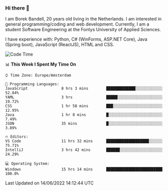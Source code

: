 ### Hi there 👋

I am Borek Bandell, 20 years old living in the Netherlands. I am interested in general programming/coding and web development. Currently, I am a student Software Engineering at the Fontys University of Applied Sciences.

I have experience with: Python, C# (WinForms, ASP.NET Core), Java (Spring boot), JavaScript (ReactJS), HTML and CSS.

<!--START_SECTION:waka-->
![Code Time](http://img.shields.io/badge/Code%20Time-184%20hrs%2038%20mins-blue)

📊 **This Week I Spent My Time On** 

```text
⌚︎ Time Zone: Europe/Amsterdam

💬 Programming Languages: 
JavaScript               8 hrs 3 mins        █████████████░░░░░░░░░░░░   52.84% 
YAML                     3 hrs               █████░░░░░░░░░░░░░░░░░░░░   19.72% 
CSS                      1 hr 58 mins        ███░░░░░░░░░░░░░░░░░░░░░░   12.95% 
Java                     1 hr 8 mins         █░░░░░░░░░░░░░░░░░░░░░░░░   7.49% 
JSON                     35 mins             █░░░░░░░░░░░░░░░░░░░░░░░░   3.89%

🔥 Editors: 
VS Code                  11 hrs 32 mins      ███████████████████░░░░░░   75.71% 
IntelliJ                 3 hrs 42 mins       ██████░░░░░░░░░░░░░░░░░░░   24.29%

💻 Operating System: 
Windows                  15 hrs 14 mins      █████████████████████████   100.0%

```


 Last Updated on 14/06/2022 14:12:44 UTC
<!--END_SECTION:waka-->

<!--**tcBorek2002/tcBorek2002** is a ✨ _special_ ✨ repository because its `README.md` (this file) appears on your GitHub profile.

Here are some ideas to get you started:

- 🔭 I’m currently working on ...
- 🌱 I’m currently learning ...
- 👯 I’m looking to collaborate on ...
- 🤔 I’m looking for help with ...
- 💬 Ask me about ...
- 📫 How to reach me: ...
- 😄 Pronouns: ...
- ⚡ Fun fact: ...
-->
